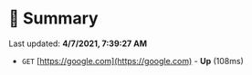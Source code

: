 # 📖 Summary
Last updated: **4/7/2021, 7:39:27 AM**

- `GET` [https://google.com](https://google.com) - **Up** (108ms)
